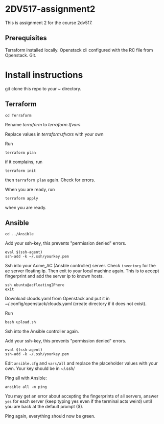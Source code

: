 # 2DV517-assignment2

This is assignment 2 for the course 2dv517.

## Prerequisites

Terraform installed locally. Openstack cli configured with the RC file from Openstack. Git.

# Install instructions

git clone this repo to your ~ directory.

## Terraform
    cd Terraform

Rename *terraform* to *terraform.tfvars*

Replace values in *terraform.tfvars* with your own

Run 

    terraform plan

if it complains, run 

    terraform init

then <code>terraform plan</code> again. Check for errors. 

When you are ready, run

    terraform apply 

when you are ready.

## Ansible
    cd ../Ansible

Add your ssh-key, this prevents "permission denied" errors.

    eval $(ssh-agent)
    ssh-add -k ~/.ssh/yourkey.pem

Ssh into your Acme_AC (Ansble controller) server. Check <code>inventory</code> for the ac server floating ip. Then exit to your local machine again. This is to accept fingerprint and add the server ip to known hosts.

    ssh ubuntu@acfloatingIPhere
    exit

Download clouds.yaml from Openstack and put it in ~/.config/openstack/clouds.yaml (create directory if it does not exist).

Run

    bash upload.sh

Ssh into the Ansible controller again.

Add your ssh-key, this prevents "permission denied" errors.

    eval $(ssh-agent)
    ssh-add -k ~/.ssh/yourkey.pem

Edit <code>ansible.cfg</code> and <code>vars/all</code> and replace the placeholder values with your own. Your key should be in ~/.ssh/

Ping all with Ansible:

    ansible all -m ping

You may get an error about accepting the fingerprints of all servers, answer <code>yes</code> for each server (keep typing yes even if the terminal acts weird) until you are back at the default prompt ($).

Ping again, everything should now be green.
